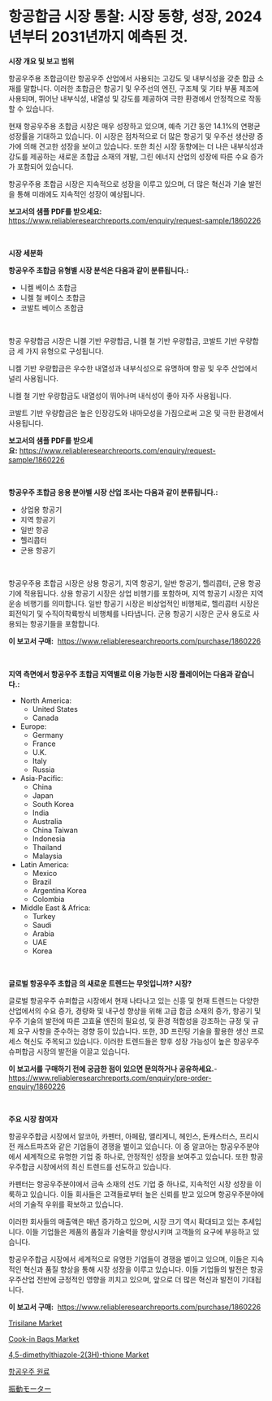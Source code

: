 <p><h1>항공합금 시장 통찰: 시장 동향, 성장, 2024년부터 2031년까지 예측된 것.</h1></p><p><strong>시장 개요 및 보고 범위</strong></p>
<p><p>항공우주용 초합금이란 항공우주 산업에서 사용되는 고강도 및 내부식성을 갖춘 합금 소재를 말합니다. 이러한 초합금은 항공기 및 우주선의 엔진, 구조체 및 기타 부품 제조에 사용되며, 뛰어난 내부식성, 내열성 및 강도를 제공하여 극한 환경에서 안정적으로 작동할 수 있습니다.</p><p>현재 항공우주용 초합금 시장은 매우 성장하고 있으며, 예측 기간 동안 14.1%의 연평균 성장률을 기대하고 있습니다. 이 시장은 점차적으로 더 많은 항공기 및 우주선 생산량 증가에 의해 견고한 성장을 보이고 있습니다. 또한 최신 시장 동향에는 더 나은 내부식성과 강도를 제공하는 새로운 초합금 소재의 개발, 그린 에너지 산업의 성장에 따른 수요 증가가 포함되어 있습니다.</p><p>항공우주용 초합금 시장은 지속적으로 성장을 이루고 있으며, 더 많은 혁신과 기술 발전을 통해 미래에도 지속적인 성장이 예상됩니다.</p></p>
<p><strong>보고서의 샘플 PDF를 받으세요:</strong> <a href="https://www.reliableresearchreports.com/enquiry/request-sample/1860226">https://www.reliableresearchreports.com/enquiry/request-sample/1860226</a></p>
<p>&nbsp;</p>
<p><strong>시장 세분화</strong></p>
<p><strong>항공우주 초합금 유형별 시장 분석은 다음과 같이 분류됩니다.:</strong></p>
<p><ul><li>니켈 베이스 초합금</li><li>니켈 철 베이스 초합금</li><li>코발트 베이스 초합금</li></ul></p>
<p>&nbsp;</p>
<p><p>항공 우량합금 시장은 니켈 기반 우량합금, 니켈 철 기반 우량합금, 코발트 기반 우량합금 세 가지 유형으로 구성됩니다. </p><p>니켈 기반 우량합금은 우수한 내열성과 내부식성으로 유명하며 항공 및 우주 산업에서 널리 사용됩니다. </p><p>니켈 철 기반 우량합금도 내열성이 뛰어나며 내식성이 좋아 자주 사용됩니다. </p><p>코발트 기반 우량합금은 높은 인장강도와 내마모성을 가짐으로써 고온 및 극한 환경에서 사용됩니다.</p></p>
<p><strong>보고서의 샘플 PDF를 받으세요:</strong>&nbsp;<a href="https://www.reliableresearchreports.com/enquiry/request-sample/1860226">https://www.reliableresearchreports.com/enquiry/request-sample/1860226</a></p>
<p>&nbsp;</p>
<p><strong> 항공우주 초합금 응용 분야별 시장 산업 조사는 다음과 같이 분류됩니다.:</strong></p>
<p><ul><li>상업용 항공기</li><li>지역 항공기</li><li>일반 항공</li><li>헬리콥터</li><li>군용 항공기</li></ul></p>
<p>&nbsp;</p>
<p><p>항공우주용 초합금 시장은 상용 항공기, 지역 항공기, 일반 항공기, 헬리콥터, 군용 항공기에 적용됩니다. 상용 항공기 시장은 상업 비행기를 포함하며, 지역 항공기 시장은 지역 운송 비행기를 의미합니다. 일반 항공기 시장은 비상업적인 비행체로, 헬리콥터 시장은 회전익기 및 수직이착륙방식 비행체를 나타냅니다. 군용 항공기 시장은 군사 용도로 사용되는 항공기들을 포함합니다.</p></p>
<p><strong>이 보고서 구매:</strong>&nbsp; <a href="https://www.reliableresearchreports.com/purchase/1860226">https://www.reliableresearchreports.com/purchase/1860226</a></p>
<p>&nbsp;</p>
<p><strong>지역 측면에서 항공우주 초합금 지역별로 이용 가능한 시장 플레이어는 다음과 같습니다.:</strong></p>
<p><ul>
    <li>
        North America:
        <ul>
            <li>United States</li>
            <li>Canada</li>
        </ul>
    </li>
    <li>
        Europe:
        <ul>
            <li>Germany</li>
            <li>France</li>
            <li>U.K.</li>
            <li>Italy</li>
            <li>Russia</li>
        </ul>
    </li>
    <li>
        Asia-Pacific:
        <ul>
            <li>China</li>
            <li>Japan</li>
            <li>South Korea</li>
            <li>India</li>
            <li>Australia</li>
            <li>China Taiwan</li>
            <li>Indonesia</li>
            <li>Thailand</li>
            <li>Malaysia</li>
        </ul>
    </li>
    <li>
        Latin America:
        <ul>
            <li>Mexico</li>
            <li>Brazil</li>
            <li>Argentina Korea</li>
            <li>Colombia</li>
        </ul>
    </li>
    <li>
        Middle East & Africa:
        <ul>
            <li>Turkey</li>
            <li>Saudi</li>
            <li>Arabia</li>
            <li>UAE</li>
            <li>Korea</li>
        </ul>
    </li>
    </ul></p>
<p>&nbsp;</p>
<p><strong>글로벌 항공우주 초합금 의 새로운 트렌드는 무엇입니까? 시장?</strong></p>
<p><p>글로벌 항공우주 슈퍼합금 시장에서 현재 나타나고 있는 신흥 및 현재 트렌드는 다양한 산업에서의 수요 증가, 경량화 및 내구성 향상을 위해 고급 합금 소재의 증가, 항공기 및 우주 기술의 발전에 따른 고효율 엔진의 필요성, 및 환경 적합성을 강조하는 규정 및 규제 요구 사항을 준수하는 경향 등이 있습니다. 또한, 3D 프린팅 기술을 활용한 생산 프로세스 혁신도 주목되고 있습니다. 이러한 트렌드들은 향후 성장 가능성이 높은 항공우주 슈퍼합금 시장의 발전을 이끌고 있습니다.</p></p>
<p><strong>이 보고서를 구매하기 전에 궁금한 점이 있으면 문의하거나 공유하세요.</strong>- <a href="https://www.reliableresearchreports.com/enquiry/pre-order-enquiry/1860226">https://www.reliableresearchreports.com/enquiry/pre-order-enquiry/1860226</a></p>
<p>&nbsp;</p>
<p><strong>주요 시장 참여자</strong></p>
<p><p>항공우주합금 시장에서 알코아, 카펜터, 아페람, 앨리게니, 헤인스, 돈캐스터스, 프리시전 캐스트파츠와 같은 기업들이 경쟁을 벌이고 있습니다. 이 중 알코아는 항공우주분야에서 세계적으로 유명한 기업 중 하나로, 안정적인 성장을 보여주고 있습니다. 또한 항공우주합금 시장에서의 최신 트렌드를 선도하고 있습니다.</p><p>카펜터는 항공우주분야에서 금속 소재의 선도 기업 중 하나로, 지속적인 시장 성장을 이룩하고 있습니다. 이들 회사들은 고객들로부터 높은 신뢰를 받고 있으며 항공우주분야에서의 기술적 우위를 확보하고 있습니다.</p><p>이러한 회사들의 매출액은 매년 증가하고 있으며, 시장 크기 역시 확대되고 있는 추세입니다. 이들 기업들은 제품의 품질과 기술력을 향상시키며 고객들의 요구에 부응하고 있습니다.</p><p>항공우주합금 시장에서 세계적으로 유명한 기업들이 경쟁을 벌이고 있으며, 이들은 지속적인 혁신과 품질 향상을 통해 시장 성장을 이루고 있습니다. 이들 기업들의 발전은 항공우주산업 전반에 긍정적인 영향을 끼치고 있으며, 앞으로 더 많은 혁신과 발전이 기대됩니다.</p></p>
<p><strong>이 보고서 구매:</strong>&nbsp;&nbsp;<a href="https://www.reliableresearchreports.com/purchase/1860226">https://www.reliableresearchreports.com/purchase/1860226</a></p>
<p><p><a href="https://github.com/sofayahoo2023/Market-Research-Report-List-3/blob/main/trisilane-market.md">Trisilane Market</a></p><p><a href="https://cat-emmental-94b.notion.site/Cook-in-Bags-Market-Size-Growing-and-Forecasted-for-period-from-2024-2031-and-provides-complete-ma-1beecad73a94468294d0f423bc4611d6">Cook-in Bags Market</a></p><p><a href="https://issuu.com/reportprime-2/docs/45-dimethylthiazole-23h-thione-market-size-2030.pp">4,5-dimethylthiazole-2(3H)-thione Market</a></p><p><a href="https://github.com/vss5505pa7z1p/Market-Research-Report-List-1/blob/main/3124537192681.md">항공우주 원료</a></p><p><a href="https://github.com/vhemk0794148/Market-Research-Report-List-1/blob/main/6573638192956.md">振動モーター</a></p></p>
